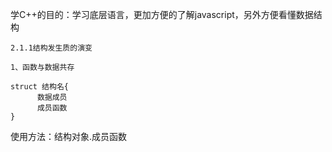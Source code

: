 学C++的目的：学习底层语言，更加方便的了解javascript，另外方便看懂数据结构

	2.1.1结构发生质的演变

	1、函数与数据共存

	struct 结构名{
	      数据成员
	      成员函数
	}

使用方法：结构对象.成员函数